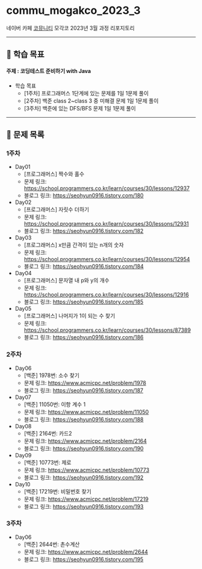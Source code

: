 # commu_mogakco_2023_3
네이버 카페 [코뮤니티](https://cafe.naver.com/codeuniv) 모각코 2023년 3월 과정 리포지토리
***
## 📝 학습 목표
#### 주제 : 코딩테스트 준비하기 with Java

+ 학습 목표
    - [1주차] 프로그래머스 1단계에 있는 문제를 1일 1문제 풀이
    - [2주차] 백준 class 2~class 3 중 미해결 문제 1일 1문제 풀이
    - [3주차] 백준에 있는 DFS/BFS 문제 1일 1문제 풀이
***
## 📌 문제 목록
### 1주차
+ Day01
  + [프로그래머스] 짝수와 홀수
  + 문제 링크: <https://school.programmers.co.kr/learn/courses/30/lessons/12937>
  + 블로그 링크: <https://seohyun0916.tistory.com/180>
+ Day02
  + [프로그래머스] 자릿수 더하기
  + 문제 링크: <https://school.programmers.co.kr/learn/courses/30/lessons/12931>
  + 블로그 링크: <https://seohyun0916.tistory.com/182>
+ Day03
  + [프로그래머스] x만큼 간격이 있는 n개의 숫자
  + 문제 링크: <https://school.programmers.co.kr/learn/courses/30/lessons/12954>
  + 블로그 링크: <https://seohyun0916.tistory.com/184>
+ Day04
  + [프로그래머스] 문자열 내 p와 y의 개수
  + 문제 링크: <https://school.programmers.co.kr/learn/courses/30/lessons/12916>
  + 블로그 링크: <https://seohyun0916.tistory.com/185>
+ Day05
  + [프로그래머스] 나머지가 1이 되는 수 찾기
  + 문제 링크: <https://school.programmers.co.kr/learn/courses/30/lessons/87389>
  + 블로그 링크: <https://seohyun0916.tistory.com/186>
### 2주차
+ Day06
  + [백준] 1978번: 소수 찾기
  + 문제 링크: <https://www.acmicpc.net/problem/1978>
  + 블로그 링크: <https://seohyun0916.tistory.com/187>
+ Day07
  + [백준] 11050번: 이항 계수 1
  + 문제 링크: <https://www.acmicpc.net/problem/11050>
  + 블로그 링크: <https://seohyun0916.tistory.com/188>
+ Day08
  + [백준] 2164번: 카드2
  + 문제 링크: <https://www.acmicpc.net/problem/2164>
  + 블로그 링크: <https://seohyun0916.tistory.com/190>
+ Day09
  + [백준] 10773번: 제로
  + 문제 링크: <https://www.acmicpc.net/problem/10773>
  + 블로그 링크: <https://seohyun0916.tistory.com/192>
+ Day10
  + [백준] 17219번: 비밀번호 찾기
  + 문제 링크: <https://www.acmicpc.net/problem/17219>
  + 블로그 링크: <https://seohyun0916.tistory.com/193>
### 3주차
+ Day06
  + [백준] 2644번: 촌수계산
  + 문제 링크: <https://www.acmicpc.net/problem/2644>
  + 블로그 링크: <https://seohyun0916.tistory.com/195>
